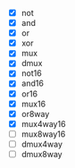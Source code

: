 - [x] not
- [x] and
- [x] or
- [x] xor
- [x] mux
- [x] dmux
- [x] not16
- [x] and16
- [x] or16
- [x] mux16
- [x] or8way
- [x] mux4way16
- [ ] mux8way16
- [ ] dmux4way
- [ ] dmux8way
